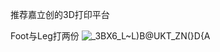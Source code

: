 推荐嘉立创的3D打印平台

Foot与Leg打两份
![_3BX6_L~L)B@UKT_ZN(}D{A](https://user-images.githubusercontent.com/52451470/169467609-41ef422e-266c-40b8-83cc-4a3b984ee65f.png)
